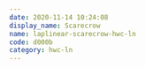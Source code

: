 ```yaml
---
date: 2020-11-14 10:24:08
display_name: Scarecrow
name: laplinear-scarecrow-hwc-ln
code: d000b
category: hwc-ln
---
```

